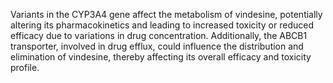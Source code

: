 Variants in the CYP3A4 gene affect the metabolism of vindesine, potentially altering its pharmacokinetics and leading to increased toxicity or reduced efficacy due to variations in drug concentration. Additionally, the ABCB1 transporter, involved in drug efflux, could influence the distribution and elimination of vindesine, thereby affecting its overall efficacy and toxicity profile.